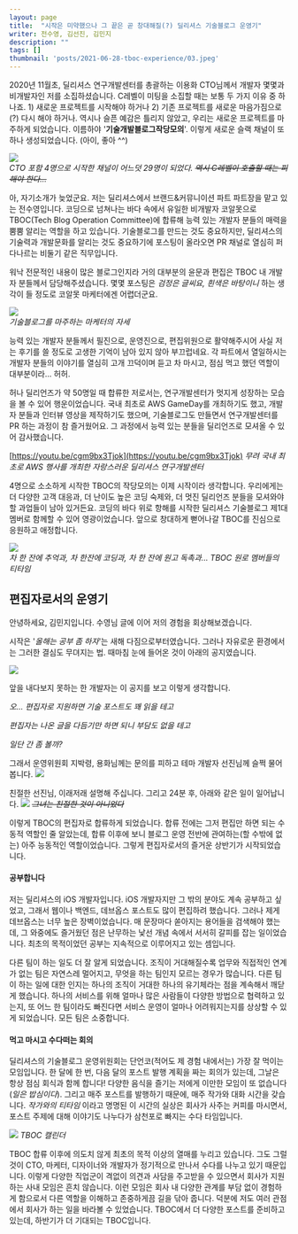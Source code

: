```yaml
---	
layout: page	
title:  "시작은 미약했으나 그 끝은 곧 창대해질(?) 딜리셔스 기술블로그 운영기"	
writer: 전수영, 김선진, 김민지
description: ""
tags: []
thumbnail: 'posts/2021-06-28-tboc-experience/03.jpeg'
---
```


2020년 11월초, 딜리셔스 연구개발센터를 총괄하는 이용화 CTO님께서 개발자 몇몇과 비개발자인 저를 소집하셨습니다. C레벨이 미팅을 소집할 때는 보통 두 가지 이유 중 하나죠. 1) 새로운 프로젝트를 시작해야 하거나 2) 기존 프로젝트를 새로운 마음가짐으로(?) 다시 해야 하거나. 역시나 슬픈 예감은 틀리지 않았고, 우리는 새로운 프로젝트를 마주하게 되었습니다. 이름하야 '**기술개발블로그작당모의**'. 이렇게 새로운 슬랙 채널이 또 하나 생성되었습니다. (아이, 좋아 ^^)

![](/assets/image/posts/2021-06-28-tboc-experience/01.png)<br/>
*CTO 포함 4명으로 시작한 채널이 어느덧 29명이 되었다. ~~역시 C레벨이 호출할 때는 피해야 한다...~~*
<br/>

아, 자기소개가 늦었군요. 저는 딜리셔스에서 브랜드&커뮤니이션 파트 파트장을 맡고 있는 전수영입니다. 코딩으로 넘쳐나는 바다 속에서 유일한 비개발자 코알못으로 TBOC(Tech Blog Operation Committee)에 합류해 능력 있는 개발자 분들의 매력을 뿜뿜 알리는 역할을 하고 있습니다. 기술블로그를 만드는 것도 중요하지만, 딜리셔스의 기술력과 개발문화를 알리는 것도 중요하기에 포스팅이 올라오면 PR 채널로 열심히 퍼다나르는 비둘기 같은 직무입니다. 

워낙 전문적인 내용이 많은 블로그인지라 거의 대부분의 윤문과 편집은 TBOC 내 개발자 분들께서 담당해주셨습니다. 몇몇 포스팅은 *검정은 글씨요, 흰색은 바탕이니* 하는 생각이 들 정도로 코알못 마케터에겐 어렵더군요.

![](/assets/image/posts/2021-06-28-tboc-experience/02.jpeg)<br/>
*기술블로그를 마주하는 마케터의 자세*
<br/>

능력 있는 개발자 분들께서 필진으로, 운영진으로, 편집위원으로 활약해주시어 사실 저는 후기를 쓸 정도로 고생한 기억이 남아 있지 않아 부끄럽네요. 각 파트에서 열일하시는 개발자 분들의 이야기를 열심히 고개 끄덕이며 듣고 차 마시고, 점심 먹고 했던 역할이 대부분이라... 허허. 

허나 딜리언즈가 약 50명일 때 합류한 저로서는, 연구개발센터가 멋지게 성장하는 모습을 볼 수 있어 행운이었습니다. 국내 최초로 AWS GameDay를 개최하기도 했고, 개발자 분들과 인터뷰 영상을 제작하기도 했으며, 기술블로그도 만들면서 연구개발센터를 PR 하는 과정이 참 즐거웠어요. 그 과정에서 능력 있는 분들을 딜리언즈로 모셔올 수 있어 감사했습니다.

[https://youtu.be/cgm9bx3Tjok](https://youtu.be/cgm9bx3Tjok)
*무려 국내 최초로 AWS 행사를 개최한 자랑스러운 딜리셔스 연구개발센터*
<br/>

4명으로 소소하게 시작한 TBOC의 작당모의는 이제 시작이라 생각합니다. 우리에게는 더 다양한 고객 대응과, 더 난이도 높은 코딩 숙제와, 더 멋진 딜리언즈 분들을 모셔와야 할 과업들이 남아 있거든요. 코딩의 바다 위로 항해를 시작한 딜리셔스 기술블로그 제1대 멤버로 함께할 수 있어 영광이었습니다. 앞으로 창대하게 뻗어나갈 TBOC를 진심으로 응원하고 애정합니다. 

![](/assets/image/posts/2021-06-28-tboc-experience/03.jpeg)<br/>
*차 한 잔에 추억과, 차 한잔에 코딩과, 차 한 잔에 원고 독촉과... TBOC 원로 멤버들의 티타임*
<br/>

<!-- 민지님 글 -->
## 편집자로서의 운영기

안녕하세요, 김민지입니다. 수영님 글에 이어 저의 경험을 회상해보겠습니다.

시작은 '*올해는 공부 좀 하자*'는 새해 다짐으로부터였습니다. 그러나 자유로운 환경에서는 그러한 결심도 무뎌지는 법. 때마침 눈에 들어온 것이 아래의 공지였습니다.

![](/assets/image/posts/2021-06-28-tboc-experience/04.png)

앞을 내다보지 못하는 한 개발자는 이 공지를 보고 이렇게 생각합니다.

*오... 편집자로 지원하면 기술 포스트도 꽤 읽을 테고*

*편집자는 나온 글을 다듬기만 하면 되니 부담도 없을 테고*

*일단 간 좀 볼까?*

그래서 운영위원회 지박령, 용화님께는 문의를 피하고 테마 개발자 선진님께 슬쩍 물어봅니다.
![](/assets/image/posts/2021-06-28-tboc-experience/06.png)

친절한 선진님, 이래저래 설명해 주십니다. 그리고 24분 후, 아래와 같은 일이 일어납니다.
![](/assets/image/posts/2021-06-28-tboc-experience/05.png)
 *~~그녀는 친절한 것이 아니었다~~*

이렇게 TBOC의 편집자로 합류하게 되었습니다. 합류 전에는 그저 편집만 하면 되는 수동적 역할인 줄 알았는데, 합류 이후에 보니 블로그 운영 전반에 관여하는(할 수밖에 없는) 아주 능동적인 역할이었습니다. 그렇게 편집자로서의 즐거운 상반기가 시작되었습니다.

#### 공부합니다
저는 딜리셔스의 iOS 개발자입니다. iOS 개발자지만 그 밖의 분야도 계속 공부하고 싶었고, 그래서 웹이나 백엔드, 데브옵스 포스트도 많이 편집하려 했습니다. 그러나 제게 데브옵스는 너무 높은 장벽이었습니다. 매 문장마다 쏟아지는 용어들을 검색해야 했는데, 그 와중에도 즐거웠던 점은 난무하는 낯선 개념 속에서 서서히 갈피를 잡는 일이었습니다. 최초의 목적이었던 공부는 지속적으로 이루어지고 있는 셈입니다.

다른 팀이 하는 일도 더 잘 알게 되었습니다. 조직이 거대해질수록 업무와 직접적인 연계가 없는 팀은 자연스레 멀어지고, 무엇을 하는 팀인지 모르는 경우가 많습니다. 다른 팀이 하는 일에 대한 인지는 하나의 조직이 거대한 하나의 유기체라는 점을 계속해서 깨닫게 했습니다. 하나의 서비스를 위해 얼마나 많은 사람들이 다양한 방법으로 협력하고 있는지, 또 어느 한 팀이라도 빠진다면 서비스 운영이 얼마나 어려워지는지를 상상할 수 있게 되었습니다. 모든 팀은 소중합니다.

#### 먹고 마시고 수다떠는 회의
딜리셔스의 기술블로그 운영위원회는 단언코(적어도 제 경험 내에서는) 가장 잘 먹이는 모임입니다. 한 달에 한 번, 다음 달의 포스트 발행 계획을 짜는 회의가 있는데, 그날은 항상 점심 회식과 함께 합니다! 다양한 음식을 즐기는 저에게 이만한 모임이 또 없습니다(*일은 밥심이다*). 그리고 매주 포스트를 발행하기 때문에, 매주 작가와 대화 시간을 갖습니다. *작가와의 티타임* 이라고 명명된 이 시간의 실상은 회사가 사주는 커피를 마시면서, 포스트 주제에 대해 이야기도 나누다가 삼천포로 빠지는 수다 타임입니다. 

![](/assets/image/posts/2021-06-28-tboc-experience/07.jpg)
 *TBOC 캘린더*

TBOC 합류 이후에 의도치 않게 최초의 목적 이상의 열매를 누리고 있습니다. 그도 그럴 것이 CTO, 마케터, 디자이너와 개발자가 정기적으로 만나서 수다를 나누고 있기 때문입니다. 이렇게 다양한 직업군이 격없이 의견과 사담을 주고받을 수 있으면서 회사가 지원하는 사내 모임은 흔치 않습니다. 이런 모임은 회사 내 다양한 관계를 부담 없이 경험하게 함으로서 다른 역할을 이해하고 존중하게끔 길을 닦아 줍니다. 덕분에 저도 여러 관점에서 회사가 하는 일을 바라볼 수 있었습니다. TBOC에서 더 다양한 포스트를 준비하고 있는데, 하반기가 더 기대되는 TBOC입니다.


<!-- 선진님 글 -->
